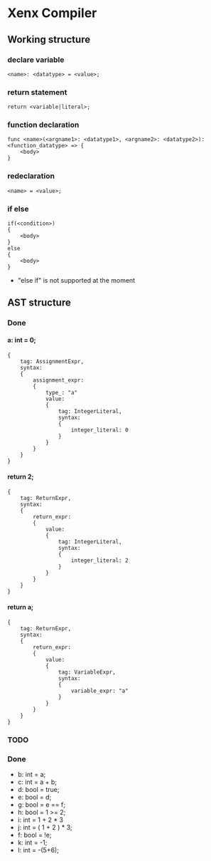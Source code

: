 # Xenx Compiler
## Working structure
### declare variable
```
<name>: <datatype> = <value>;
```
### return statement
```
return <variable|literal>;
```
### function declaration
```
func <name>(<argname1>: <datatype1>, <argname2>: <datatype2>): <function_datatype> => {
    <body>
}
```
### redeclaration
```
<name> = <value>;
```
### if else
```
if(<condition>)
{
    <body>
}
else
{
    <body>
}
```
- "else if" is not supported at the moment
## AST structure
### Done
#### a: int = 0;
```
{
    tag: AssignmentExpr,
    syntax:
    {
        assignment_expr:
        {
            type_: "a"
            value:
            {
                tag: IntegerLiteral,
                syntax:
                {
                    integer_literal: 0
                }
            }
        }
    }
}
```
#### return 2;
```
{
    tag: ReturnExpr,
    syntax:
    {
        return_expr:
        {
            value:
            {
                tag: IntegerLiteral,
                syntax:
                {
                    integer_literal: 2
                }
            }
        }
    }
}
```

#### return a;
```
{
    tag: ReturnExpr,
    syntax:
    {
        return_expr:
        {
            value:
            {
                tag: VariableExpr,
                syntax:
                {
                    variable_expr: "a"
                }
            }
        }
    }
}
```
### TODO

### Done
- b: int = a;
- c: int = a + b;
- d: bool = true;
- e: bool = d;
- g: bool = e == f;
- h: bool = 1 >= 2;
- i: int = 1 + 2 * 3
- j: int = ( 1 + 2 ) * 3;
- f: bool = !e;
- k: int = -1;
- l: int = -(5+6);